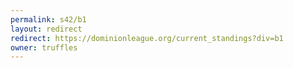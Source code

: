 ```yaml
---
permalink: s42/b1
layout: redirect
redirect: https://dominionleague.org/current_standings?div=b1
owner: truffles
---
```

